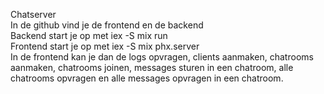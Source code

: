 Chatserver\
In de github vind je de frontend en de backend\
Backend start je op met iex -S mix run\
Frontend start je op met iex -S mix phx.server\
In de frontend kan je dan de logs opvragen, clients aanmaken, chatrooms aanmaken, chatrooms joinen, messages sturen in een chatroom, alle chatrooms opvragen en alle messages opvragen in een chatroom.
